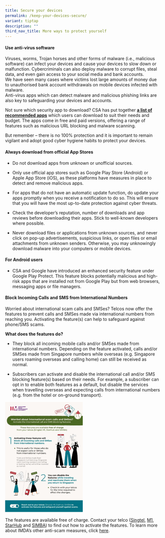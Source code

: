 ```yaml
---
title: Secure your devices
permalink: /keep-your-devices-secure/
variant: tiptap
description: ""
third_nav_title: More ways to protect yourself
---
```

<h4><strong>Use anti-virus software</strong></h4>
<p>Viruses, worms, Trojan horses and other forms of malware (i.e., malicious
software) can infect your devices and cause your devices to slow down or
malfunction. Cybercriminals can also deploy malware to corrupt files, steal
data, and even gain access to your social media and bank accounts.
<br>We have seen many cases where victims lost large amounts of money due
to unauthorised bank account withdrawals on mobile devices infected with
malware.&nbsp;
<br>Anti-virus apps which can detect malware and malicious phishing links
are also key to safeguarding your devices and accounts.&nbsp;</p>
<p>Not sure which security app to download? CSA has put together <strong><a href="https://www.csa.gov.sg/images/default-source/press-releases/list-of-recommended-security-apps-2025-infographic.jpg" rel="noopener nofollow" target="_blank">a list of recommended apps</a></strong> which
users can download to suit their needs and budget. The apps come in free
and paid versions, offering a range of features such as malicious URL blocking
and malware scanning.</p>
<p>But remember – there is no 100% protection and it is important to remain
vigilant and adopt good cyber hygiene habits to protect your devices.</p>
<h4><strong>Always download from official App Stores</strong></h4>
<ul data-tight="true" class="tight">
<li>
<p>Do not download apps from unknown or unofficial sources.</p>
</li>
<li>
<p>Only use official app stores such as Google Play Store (Android) or Apple
App Store (iOS), as these platforms have measures in place to detect and
remove malicious apps.</p>
</li>
<li>
<p>For apps that do not have an automatic update function, do update your
apps promptly when you receive a notification to do so. This will ensure
that you will have the most up-to-date protection against cyber threats.</p>
</li>
<li>
<p>Check the developer’s reputation, number of downloads and app reviews
before downloading their apps. Stick to well-known developers where possible.</p>
</li>
<li>
<p>Never download files or applications from unknown sources, and never click
on pop-up advertisements, suspicious links, or open files or email attachments
from unknown senders. Otherwise, you may unknowingly download malware into
your computers or mobile devices.</p>
</li>
</ul>
<h4><strong>For Android users</strong></h4>
<ul data-tight="true" class="tight">
<li>
<p>CSA and Google have introduced an enhanced security feature under Google
Play Protect. This feature blocks potentially malicious and high-risk apps
that are installed not from Google Play but from web browsers, messaging
apps or file managers.</p>
</li>
</ul>
<h4><strong>Block Incoming Calls and SMS from International Numbers</strong></h4>
<p>Worried about international scam calls and SMSes? Telcos now offer the
features to prevent calls and SMSes made via international numbers from
reaching you. Activating the feature(s) can help to safeguard against phone/SMS
scams.&nbsp;</p>
<p><strong>What does the features do?</strong>
</p>
<ul data-tight="true" class="tight">
<li>
<p>They block all incoming mobile calls and/or SMSes made from international
numbers. Depending on the feature activated, calls and/or SMSes made from
Singapore numbers while overseas (e.g. Singapore users roaming overseas
and calling home) can still be received as normal.</p>
<p></p>
</li>
<li>
<p>Subscribers can activate and disable the international call and/or SMS
blocking feature(s) based on their needs. For example, a subscriber can
opt in to enable both features as a default, but disable the services when
travelling overseas and expecting calls from international numbers (e.g.
from the hotel or on-ground transport).</p>
</li>
</ul>
<div class="isomer-image-wrapper">
<img style="width: 50%;" height="auto" width="100%" alt="" src="/images/Option___D2_Block_Intl_Call_SMSes_poster.jpg">
</div>
<p>The features are available free of charge. Contact your telco (<a href="https://www.singtel.com/personal/products-services/lifestyle-services/my-smart-network/international-barring" rel="noopener noreferrer nofollow" target="_blank">Singtel</a>,
<a href="https://www.m1.com.sg/support/faq/call-barring-faq" rel="noopener noreferrer nofollow" target="_blank">M1</a>, <a href="https://www.starhub.com/personal/support/article.html?id=3EB2KjVOW4A2yhKWwqnSb6" rel="noopener noreferrer nofollow" target="_blank">StarHub</a> and
<a href="https://simba.sg/terms" rel="noopener noreferrer nofollow" target="_blank">SIMBA</a>) to find out how to activate the features. To learn more about
IMDA’s other anti-scam measures, click <a href="https://www.imda.gov.sg/how-we-can-help/anti-scam-measures" rel="noopener noreferrer nofollow" target="_blank">here</a>.</p>
<p></p>
<p></p>